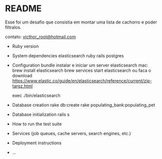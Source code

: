 # README

Esse foi um desafio que consistia em montar uma lista de cachorro e poder filtralos.

contato: victhor_root@hotmail.com


* Ruby version

* System dependencies
  elasticsearch
  ruby
  rails
  postgres
* Configuration
  bundle
  instalar e iniciar um server elasticsearch
  mac:
    brew install elasticsearch
    brew services start elasticsearch
  ou
    faca o download
    https://www.elastic.co/guide/en/elasticsearch/reference/current/zip-targz.html

    exec
      ./bin/elasticsearch

* Database creation
  rake db:create rake populating_bank:populating_pet
* Database initialization
  rails s
* How to run the test suite

* Services (job queues, cache servers, search engines, etc.)

* Deployment instructions

* ...
